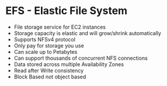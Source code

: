 # EFS - Elastic File System

* File storage service for EC2 instances
* Storage capacity is elastic and will grow/shrink automatically
* Supports NFSv4 protocol
* Only pay for storage you use
* Can scale up to Petabytes
* Can support thousands of concurrent NFS connections
* Data stored across multiple Availability Zones
* Read after Write consistency
* Block Based not object based